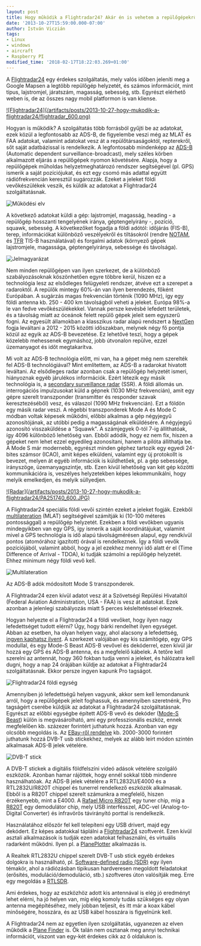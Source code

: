 ```yaml
---
layout: post
title: Hogy működik a Flightradar24? Akár én is vehetem a repülőgépekről érkező jeleket?
date: '2013-10-27T15:59:00.000-07:00'
author: István Viczián
tags:
- Linux
- windows
- aircraft
- Raspberry PI
modified_time: '2018-02-17T18:22:03.269+01:00'
---
```


A [Flightradar24](http://www.flightradar24.com) egy érdekes
szolgáltatás, mely valós időben jeleníti meg a Google Mapsen a legtöbb
repülőgép helyzetét, és számos információt, mint típus, lajstromjel,
járatszám, magasság, sebesség, stb. Egyrészt elérhető weben is, de az
összes nagy mobil platformon is van kliense.

<a href="/artifacts/posts/2013-10-27-hogy-mukodik-a-flightradar24/flightradar.png" data-lightbox="post-images">
![Flightradar24](/artifacts/posts/2013-10-27-hogy-mukodik-a-flightradar24/flightradar_600.png)
</a>

Hogyan is működik? A szolgáltatás több forrásból gyűjti be az adatokat,
ezek közül a legfontosabb az ADS-B, de figyelembe veszi még az MLAT és
FAA adatokat, valamint adatokat vesz át a repülőtársaságoktól,
repterekről, sőt saját adatbázissal is rendelkezik. A legfontosabb
mindenképp az
[ADS-B](http://en.wikipedia.org/wiki/Automatic_dependent_surveillance-broadcast)
(Automatic dependent surveillance-broadcast), mely széles körben
alkalmazott eljárás a repülőgépek nyomon követésére. Alapja, hogy a
repülőgépek műholdas helyzetmeghatározó rendszer segítségével (pl. GPS)
ismerik a saját pozíciójukat, és ezt egy csomó más adattal együtt
rádiófrekvencián keresztül sugározzák. Ezeket a jeleket földi
vevőkészülékek veszik, és küldik az adatokat a Flightradar24
szolgáltatásnak.

![Működési elv](/artifacts/posts/2013-10-27-hogy-mukodik-a-flightradar24/adsb.jpg)

A következő adatokat küldi a gép: lajstromjel, magasság, heading - a
repülőgép hosszanti tengelyének iránya, géptengelyirány -, pozíció,
squawk, sebesség. A következőket fogadja a földi adótól: időjárás
(FIS-B), terep, információkat különböző veszélyekről és tiltásokról
(rendre [NOTAM](http://en.wikipedia.org/wiki/NOTAM), és
[TFR](http://en.wikipedia.org/wiki/Temporary_flight_restriction#Temporary_flight_restrictions)
TIS-B használatával) és forgalmi adatok (környező gépek lajstromjele,
magassága, géptengelyiránya, sebessége és távolsága).

![Jelmagyarázat](/artifacts/posts/2013-10-27-hogy-mukodik-a-flightradar24/jelmagyarazat.png)

Nem minden repülőgépen van ilyen szerkezet, de a különböző
szabályozásoknak köszönhetően egyre többre kerül, hiszen ez a
technológia lesz az elsődleges felügyeleti rendszer, átvéve ezt a
szerepet a radaroktól. A repülők mintegy 60%-án van ilyen berendezés,
főként Európában. A sugárzás magas frekvencián történik (1090 MHz), így
egy földi antenna kb. 250 - 400 km távolságból veheti a jeleket. Európa
98%-a le van fedve vevőkészülékekkel. Vannak persze kevésbé lefedett
területek, és a távolság miatt az óceánok felett repülő gépek jeleit sem
egyszerű fogni. Az egyesült államokban a klasszikus radar alapú
rendszert a
[NextGen](http://en.wikipedia.org/wiki/Next_Generation_Air_Transportation_System)
fogja leváltani a 2012 - 2015 közötti időszakban, melynek négy fő pontja
közül az egyik az ADS-B bevezetése. Ez lehetővé teszi, hogy a gépek
közelebb mehessenek egymáshoz, jobb útvonalon repülve, ezzel üzemanyagot
és időt megtakarítva.

Mi volt az ADS-B technológia előtt, mi van, ha a gépet még nem szerelték
fel ADS-B technológiával? Mint említettem, az ADS-B a radarokat hivatott
leváltani. Az elsődleges radar azonban csak a repülőgép helyzetét
ismeri, hiányoznak egyéb járulékos információk. Ezért létezik egy másik
technológia is, a [secondary surveillance
radar](http://en.wikipedia.org/wiki/Secondary_Surveillance_Radar) (SSR).
A földi állomás un. interrogációs impulzusokat küld a gépnek (1030 MHz
frekvencián), amit egy gépre szerelt transzponder (transmitter és
responder szavak keresztezéséből) vesz, és válaszol (1090 MHz
frekvencián). Ezt a földön egy másik radar veszi. A régebbi
transzponderek Mode A és Mode C módban voltak képesek működni, előbbi
alkalmas a gép négyjegyű azonosítójának, az utóbbi pedig a magasságának
elküldésére. A négyjegyű azonosító visszaküldése a "Squawk". A
számjegyek 0-tól 7-ig állíthatóak, így 4096 különböző lehetőség van.
Ebből adódik, hogy ez nem fix, hiszen a gépeket nem lehet ezzel
egyedileg azonosítani, hanem a pilóta állíthatja be. A Mode S már
modernebb, egyrészt minden géphez tartozik egy egyedi 24-bites számsor
(ICAO), amit képes elküldeni, valamint egy új protokollt is bevezet,
melyen át egyéb információk is küldhetőek, pl. a gép sebessége,
irányszöge, üzemanyagszintje, stb. Ezen kívül lehetőség van két gép
közötti kommunikációra is, veszélyes helyzetekben képes lekommunikálni,
hogy melyik emelkedjen, és melyik süllyedjen.

<a href="/artifacts/posts/2013-10-27-hogy-mukodik-a-flightradar24/PA251740.JPG" data-lightbox="post-images">
![Radar](/artifacts/posts/2013-10-27-hogy-mukodik-a-flightradar24/PA251740_600.JPG)
</a>


A Flightradar24 speciális földi vevői szintén ezeket a jeleket fogják.
Ezekből [multilateration](http://en.wikipedia.org/wiki/Multilateration)
(MLAT) segítségével számítják ki (10-100 méteres pontossággal) a
repülőgép helyzetét. Ezekben a földi vevőkben ugyanis mindegyikben van
egy GPS, így ismerik a saját koordinátájukat, valamint mivel a GPS
technológia is idő alapú távolságmérésen alapul, egy rendkívül pontos
(atomórához igazított) órával is rendelkeznek. Így a földi vevők
pozíciójából, valamint abból, hogy a jel ezekhez mennyi idő alatt ér el
(Time Difference of Arrival - TDOA), ki tudják számolni a repülőgép
helyzetét. Ehhez minimum négy földi vevő kell.

![Multilateration](/artifacts/posts/2013-10-27-hogy-mukodik-a-flightradar24/Multilateration.jpg)

Az ADS-B adók módosított Mode S transzponderek.

A Flightradar24 ezen kívül adatot vesz át a Szövetségi Repülési
Hivataltól (Federal Aviation Administration, USA - FAA) is vesz át
adatokat. Ezek azonban a jelenlegi szabályozás miatt 5 perces
késleltetéssel érkeznek.

Hogyan helyezte el a Flightradar24 a földi vevőket, hogy ilyen nagy
lefedettséget tudott elérni? Úgy, hogy bárki rendelhet ilyen egységet.
Abban az esetben, ha olyan helyen vagy, ahol alacsony a lefedettség,
[ingyen kaphatsz
ilyent](http://www.flightradar24.com/free-ads-b-equipment). A szerkezet
valójában egy kis számítógép, egy GPS modullal, és egy Mode-S Beast
ADS-B vevővel és dekóderrel, ezen kívül jár hozzá egy GPS és ADS-B
antenna, és a megfelelő kábelek. A tetőre kell szerelni az antennát,
hogy 360 fokban tudja venni a jeleket, és hálózatra kell dugni, hogy a
nap 24 órájában küldje az adatokat a Flightradar24 szolgáltatásnak.
Ekkor persze ingyen kapunk Pro tagságot.

![Flightradar24 földi egység](/artifacts/posts/2013-10-27-hogy-mukodik-a-flightradar24/free-ads-b-equipment-66_400.jpg)

Amennyiben jó lefedettségű helyen vagyunk, akkor sem kell lemondanunk
arról, hogy a repülőgépek jeleit foghassuk, és amennyiben szeretnénk,
Pro tagságért cserébe küldjük az adatokat a Flightradar24
szolgáltatásnak. Egyrészt az előbbi egységbe épített ADS-B vevő és
dekóder ([Mode-S Beast](http://www.modesbeast.com/)) külön is
megvásárolható, ami egy professzionális eszköz, ennek megfelelően kb.
százezer forintért juthatunk hozzá. Azonban van egy olcsóbb megoldás is.
Az [EBay-ről
rendelve](http://www.ebay.com/sch/i.html?_trksid=p2050601.m570.l1313.TR0.TRC0&_nkw=RTL2832U%2FR820T&_sacat=0&_from=R40)
kb. 2000-3000 forintért juthatunk hozzá DVB-T usb stickekhez, melyek az
alább leírt módon szintén alkalmasak ADS-B jelek vételére.

![DVB-T stick](/artifacts/posts/2013-10-27-hogy-mukodik-a-flightradar24/dvbt-stick-adsb-receiver-48_380.jpg)

A DVB-T stickek a digitális földfelszíni videó adások vételére szolgáló
eszközök. Azonban hamar rájöttek, hogy ennél sokkal több mindenre
használhatóak. Az ADS-B jelek vételére a RTL2832U/E4000 és a
RTL2832U/R820T chippel és tunerrel rendelkező eszközök alkalmasak. Ebből
is a R820T chippel szerelt számunkra a megfelelő, hiszen érzékenyebb,
mint a E4000. A [Rafael Micro
R820T](http://superkuh.com/gnuradio/R820T_datasheet-Non_R-20111130_unlocked.pdf)
egy tuner chip, míg a
[R820T](http://www.realtek.com.tw/products/productsView.aspx?Langid=1&PFid=35&Level=4&Conn=3&ProdID=257)
egy demodulátor chip, mely USB interfésszel, ADC-vel (Analog-to-Digital
Converter) és infravörös távirányító porttal is rendelkezik.

Használatához először fel kell telepíteni egy USB drivert, majd egy
dekódert. Ez képes adatokkal táplálni a
[Flightradar24](http://www.flightradar24.com/software) szoftverét. Ezen
kívül asztali alkalmazások is tudják ezen adatokat felhasználni, és
virtuális radarként működni. Ilyen pl. a
[PlanePlotter](http://www.coaa.co.uk/planeplotter.htm) alkalmazás is.

A Realtek RTL2832U chippel szerelt DVB-T usb stick egyéb érdekes
dolgokra is használható, pl. [Software-defined radio
(SDR)](http://en.wikipedia.org/wiki/Software-defined_radio) egy ilyen
témakör, ahol a rádiózásban tipikusan hardveresen megoldott feladatokat
(erősítés, moduláció/demoduláció, stb.) szoftveres úton valósítják meg.
Erre egy megoldás a [RTLSDR](http://sdr.osmocom.org/trac/wiki/rtl-sdr).

Ami érdekes, hogy az eszközhöz adott kis antennával is elég jó eredményt
lehet elérni, ha jó helyen van, míg elég komoly tudás szükséges egy
olyan antenna megépítéséhez, mely jobban teljesít, és itt már a koax
kábel minőségére, hosszára, és az USB kábel hosszára is figyelnünk kell.

A Flightradar24 nem az egyetlen ilyen szolgáltatás, ugyanezen az elven
működik a [Plane Finder](http://planefinder.net) is. Ők talán nem
osztanak meg annyi technikai információt, viszont van egy-két érdekes
cikk az ő oldalukon is.
